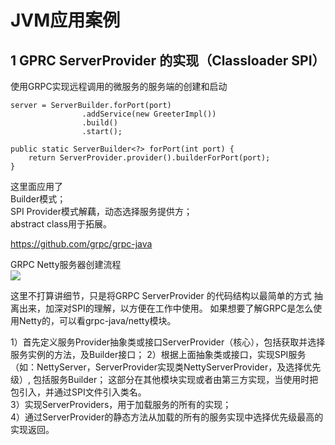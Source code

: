 # JVM应用案例

## 1 GPRC ServerProvider 的实现（Classloader SPI）

使用GRPC实现远程调用的微服务的服务端的创建和启动
```
server = ServerBuilder.forPort(port)
                .addService(new GreeterImpl())
                .build()
                .start();
  
public static ServerBuilder<?> forPort(int port) {
    return ServerProvider.provider().builderForPort(port);
}
```
这里面应用了  
Builder模式；  
SPI Provider模式解藕，动态选择服务提供方；  
abstract class用于拓展。  

https://github.com/grpc/grpc-java

GRPC Netty服务器创建流程  
![](https://mmbiz.qlogo.cn/mmbiz_png/gjWdyyzOYp6KScf1L4sicRQdsyicichN3CZQOhBiaJicvRRZwRUic610zBXviaVcBmYTMO95yRc424sHPq4bHBLUevK8g/0?wx_fmt=png)

这里不打算讲细节，只是将GRPC ServerProvider 的代码结构以最简单的方式
抽离出来，加深对SPI的理解，以方便在工作中使用。
如果想要了解GRPC是怎么使用Netty的，可以看grpc-java/netty模块。

1）首先定义服务Provider抽象类或接口ServerProvider（核心），包括获取并选择服务实例的方法，及Builder接口；
2）根据上面抽象类或接口，实现SPI服务（如：NettyServer，ServerProvider实现类NettyServerProvider，及选择优先级）, 包括服务Builder；
   这部分在其他模块实现或者由第三方实现，当使用时把包引入，并通过SPI文件引入类名。  
3）实现ServerProviders，用于加载服务的所有的实现；  
4）通过ServerProvider的静态方法从加载的所有的服务实现中选择优先级最高的实现返回。 

